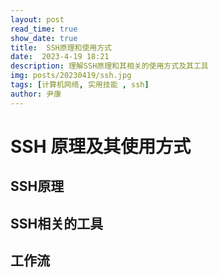 ```yaml
---
layout: post
read_time: true
show_date: true
title:  SSH原理和使用方式
date:  2023-4-19 18:21
description: 理解SSH原理和其相关的使用方式及其工具
img: posts/20230419/ssh.jpg 
tags: [计算机网络, 实用技能 , ssh]
author: 尹康
---
```


# SSH 原理及其使用方式

## SSH原理

## SSH相关的工具

## 工作流